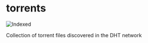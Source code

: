 torrents 
========
![Indexed](https://img.shields.io/badge/indexed-147413-blue)

Collection of torrent files discovered in the DHT network

